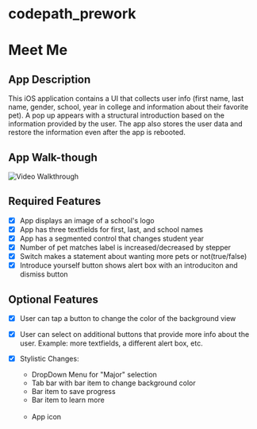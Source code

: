 # codepath_prework
# Meet Me

## App Description
This iOS application contains a UI that collects user info (first name, last name, gender, school, year in college and information about their favorite pet). A pop up appears with a structural introduction based on the information provided by the user. The app also stores the user data and restore the information even after the app is rebooted.


## App Walk-though
![Video Walkthrough](https://user-images.githubusercontent.com/89226977/209590822-a0dbd7b8-da04-43ff-81c8-96bf6be26e33.gif)

## Required Features
- [X] App displays an image of a school's logo
- [X] App has three textfields for first, last, and school names
- [X] App has a segmented control that changes student year
- [X] Number of pet matches label is increased/decreased by stepper
- [X] Switch makes a statement about wanting more pets or not(true/false)
- [X] Introduce yourself button shows alert box with an introduciton and dismiss button

## Optional Features
- [X] User can tap a button to change the color of the background view
- [X] User can select on additional buttons that provide more info about the user. Example: more textfields, a different alert box, etc.
- [X] Stylistic Changes: 
      <ul>
      <li>DropDown Menu for "Major" selection</li>
      <li>Tab bar with bar item to change background color</li>
      <li>Bar item to save progress</li> 
      <li>Bar item to learn more</li>  
      <li>App icon</li>   
      </ul>

